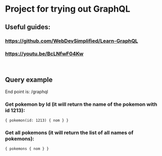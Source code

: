 # Project for trying out GraphQL

## Useful guides: 
### https://github.com/WebDevSimplified/Learn-GraphQL
### https://youtu.be/BcLNfwF04Kw
<br>

## Query example
End point is: /graphql

### Get pokemon by Id (it will return the name of the pokemon with id 1213):
`{
  pokemon(id: 1213) {
    nom
  }
}`

### Get all pokemons (it will return the list of all names of pokemons):
`{
  pokemons {
    nom
  }
}`
